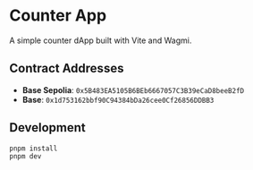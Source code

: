# Counter App

A simple counter dApp built with Vite and Wagmi.

## Contract Addresses

- **Base Sepolia**: `0x5B483EA5105B6BEb6667057C3B39eCaD8beeB2fD`
- **Base**: `0x1d753162bbf90C94384bDa26cee0Cf26856DDBB3`

## Development

```bash
pnpm install
pnpm dev
```
